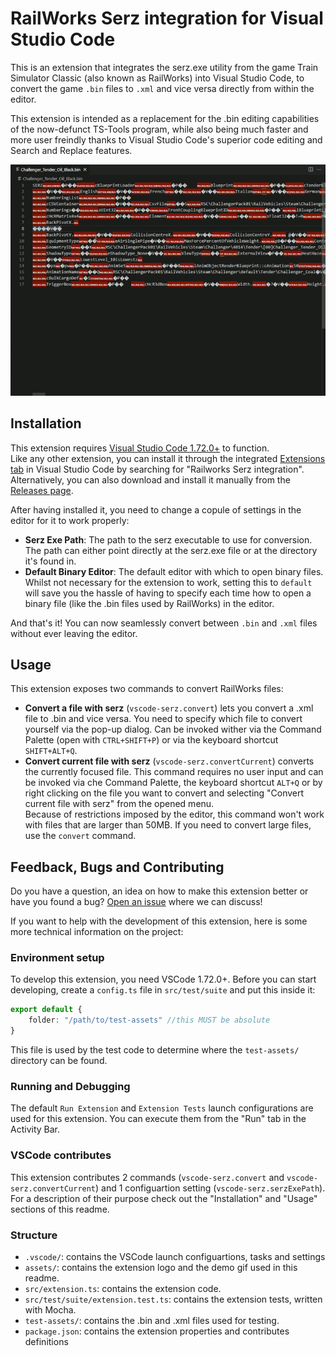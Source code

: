 # RailWorks Serz integration for Visual Studio Code

This is an extension that integrates the serz.exe utility from the game Train Simulator Classic (also known as RailWorks) into Visual Studio Code, to convert the game `.bin` files to `.xml` and vice versa directly from within the editor.  

This extension is intended as a replacement for the .bin editing capabilities of the now-defunct TS-Tools program, while also being much faster and more user freindly thanks to Visual Studio Code's superior code editing and Search and Replace features.  

![Extension demo](assets/demo.gif)

## Installation

This extension requires [Visual Studio Code 1.72.0+](https://code.visualstudio.com/) to function.  
Like any other extension, you can install it through the integrated [Extensions tab](https://code.visualstudio.com/docs/editor/extension-marketplace) in Visual Studio Code by searching for "Railworks Serz integration". Alternatively, you can also download and install it manually from the [Releases page](https://github.com/ElPerenza/VSCode-serz/releases).  

After having installed it, you need to change a copule of settings in the editor for it to work properly:
- **Serz Exe Path**: The path to the serz executable to use for conversion. The path can either point directly at the serz.exe file or at the directory it's found in.
- **Default Binary Editor**: The default editor with which to open binary files. Whilst not necessary for the extension to work, setting this to `default` will save you the hassle of having to specify each time how to open a binary file (like the .bin files used by RailWorks) in the editor.  

And that's it! You can now seamlessly convert between `.bin` and `.xml` files without ever leaving the editor.

## Usage

This extension exposes two commands to convert RailWorks files:
- **Convert a file with serz** (`vscode-serz.convert`) lets you convert a .xml file to .bin and vice versa. You need to specify which file to convert yourself via the pop-up dialog. Can be invoked wither via the Command Palette (open with `CTRL+SHIFT+P`) or via the keyboard shortcut `SHIFT+ALT+Q`.
- **Convert current file with serz** (`vscode-serz.convertCurrent`) converts the currently focused file. This command requires no user input and can be invoked via che Command Palette, the keyboard shortcut `ALT+Q` or by right clicking on the file you want to convert and selecting "Convert current file with serz" from the opened menu.  
Because of restrictions imposed by the editor, this command won't work with files that are larger than 50MB. If you need to convert large files, use the `convert` command.

## Feedback, Bugs and Contributing

Do you have a question, an idea on how to make this extension better or have you found a bug? [Open an issue](https://github.com/ElPerenza/VSCode-serz/issues) where we can discuss!

If you want to help with the development of this extension, here is some more technical information on the project:

### Environment setup

To develop this extension, you need VSCode 1.72.0+. Before you can start developing, create a `config.ts` file in `src/test/suite` and put this inside it:
```ts
export default {
    folder: "/path/to/test-assets" //this MUST be absolute
}
```
This file is used by the test code to determine where the `test-assets/` directory can be found.

### Running and Debugging

The default `Run Extension` and `Extension Tests` launch configurations are used for this extension. You can execute them from the "Run" tab in the Activity Bar.

### VSCode contributes

This extension contributes 2 commands (`vscode-serz.convert` and `vscode-serz.convertCurrent`) and 1 configuartion setting (`vscode-serz.serzExePath`). For a description of their purpose check out the "Installation" and "Usage" sections of this readme.

### Structure

- `.vscode/`: contains the VSCode launch configuartions, tasks and settings
- `assets/`: contains the extension logo and the demo gif used in this readme.
- `src/extension.ts`: contains the extension code.
- `src/test/suite/extension.test.ts`: contains the extension tests, written with Mocha.
- `test-assets/`: contains the .bin and .xml files used for testing.
- `package.json`: contains the extension properties and contributes definitions